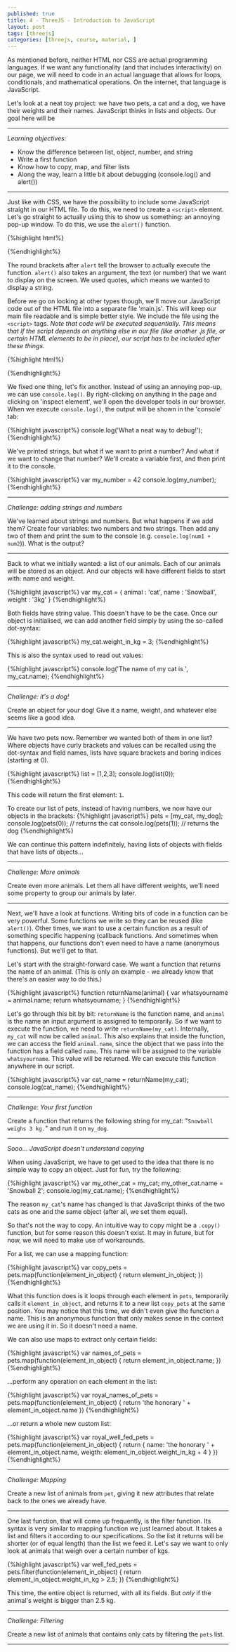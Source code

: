 ```yaml
---
published: true
title: 4 - ThreeJS - Introduction to JavaScript
layout: post
tags: [threejs]
categories: [threejs, course, material, ]
---
```

As mentioned before, neither HTML nor CSS are actual programming languages. If we want any functionality (and that includes interactivity) on our page, we will need to code in an actual language that allows for loops, conditionals, and mathematical operations. On the internet, that language is JavaScript.

Let's look at a neat toy project: we have two pets, a cat and a dog, we have their weights and their names. JavaScript thinks in lists and objects. Our goal here will be 

___

*Learning objectives:*

* Know the difference between list, object, number, and string
* Write a first function
* Know how to copy, map, and filter lists
* Along the way, learn a little bit about debugging (console.log() and alert()) 

___ 

Just like with CSS, we have the possibility to include some JavaScript straight in our HTML file. To do this, we need to create a `<script>` element. Let's go straight to actually using this to show us something: an annoying pop-up window. To do this, we use the `alert()` function.

{%highlight html%}
<script>
alert('Pop-ups are awful. Never use a pop-up!')
</script>
{%endhighlight%}

The round brackets after `alert` tell the browser to actually execute the function. `alert()` also takes an argument, the text (or number) that we want to display on the screen. We used quotes, which means we wanted to display a string. 

Before we go on looking at other types though, we'll move our JavaScript code out of the HTML file into a separate file 'main.js'. This will keep our main file readable and is simple better style.
We include the file using the `<script>` tags. *Note that code will be executed sequentially. This means that if the script depends on anything else in our file (like another .js file, or certain HTML elements to be in place), our script has to be included after these things.*

{%highlight html%}
<script src="main.js"> </script>
{%endhighlight%}

We fixed one thing, let's fix another. Instead of using an annoying pop-up, we can use `console.log()`. By right-clicking on anything in the page and clicking on 'inspect element', we'll open the developer tools in our browser. When we execute `console.log()`, the output will be shown in the 'console' tab:

{%highlight javascript%}
console.log('What a neat way to debug!');
{%endhighlight%}

We've printed strings, but what if we want to print a number? And what if we want to change that number? We'll create a variable first, and then print it to the console.

{%highlight javascript%}
var my_number = 42
console.log(my_number);
{%endhighlight%}

___

*Challenge: adding strings and numbers*

We've learned about strings and numbers. But what happens if we add them?
Create four variables: two numbers and two strings. Then add any two of them and print the sum to the console (e.g. `console.log(num1 + num2`)). What is the output?

___

Back to what we initially wanted: a list of our animals. Each of our animals will be stored as an object. And our objects will have different fields to start with: name and weight.

{%highlight javascript%}
var my_cat = {
animal : 'cat',
name : 'Snowball',
weight : '3kg'
}
{%endhighlight%}

Both fields have string value. This doesn't have to be the case. Once our object is initialised, we can add another field simply by using the so-called dot-syntax:

{%highlight javascript%}
my_cat.weight_in_kg = 3;
{%endhighlight%}

This is also the syntax used to read out values: 

{%highlight javascript%}
console.log('The name of my cat is ', my_cat.name);
{%endhighlight%}

___

*Challenge: it's a dog!*

Create an object for your dog! Give it a name, weight, and whatever else seems like a good idea. 

___

We have two pets now. Remember we wanted both of them in one list? Where objects have curly brackets and values can be recalled using the dot-syntax and field names, lists have square brackets and boring indices (starting at 0).

{%highlight javascript%}
list = [1,2,3];
console.log(list(0));
{%endhighlight%}

This code will return the first element: `1`.

To create our list of pets, instead of having numbers, we now have our objects in the brackets:
{%highlight javascript%}
pets = [my_cat, my_dog];
console.log(pets(0)); // returns the cat
console.log(pets(1)); // returns the dog
{%endhighlight%}

We can continue this pattern indefinitely, having lists of objects with fields that have lists of objects... 

___

*Challenge: More animals*

Create even more animals. Let them all have different weights, we'll need some property to group our animals by later.  

___

Next, we'll have a look at functions. Writing bits of code in a function can be very powerful. Some functions we write so they can be reused (like `alert()`). Other times, we want to use a certain function as a result of something specific happening (callback functions. And sometimes when that happens, our functions don't even need to have a name (anonymous functions). But we'll get to that. 

Let's start with the straight-forward case. We want a function that returns the name of an animal. (This is only an example - we already know that there's an easier way to do this.)

{%highlight javascript%}
function returnName(animal) {
   var whatsyourname = animal.name;
   return whatsyourname;
}
{%endhighlight%}

Let's go through this bit by bit: `returnName` is the function name, and `animal` is the name an input argument is assigned to temporarily. So if we want to execute the function, we need to write `returnName(my_cat)`. Internally, `my_cat` will now be called `animal`. This also explains that inside the function, we can access the field `animal.name`, since the object that we pass into the function has a field called `name`. This name will be assigned to the variable `whatsyourname`. This value will be returned. We can execute this function anywhere in our script.

{%highlight javascript%}
var cat_name = returnName(my_cat);
console.log(cat_name);
{%endhighlight%}

___

*Challenge: Your first function*

Create a function that returns the following string for my_cat: "`Snowball weighs 3 kg.`" and run it on `my_dog`.

___

*Sooo... JavaScript doesn't understand copying*

When using JavaScript, we have to get used to the idea that there is no simple way to copy an object. Just for fun, try the following:

{%highlight javascript%}
var my_other_cat = my_cat;
my_other_cat.name = 'Snowball 2';
console.log(my_cat.name);
{%endhighlight%}

The reason `my_cat`'s name has changed is that JavaScript thinks of the two cats as one and the same object (after all, we set them equal).

So that's not the way to copy. An intuitive way to copy might be a `.copy()` function, but for some reason this doesn't exist. It may in future, but for now, we will need to make use of workarounds. 

For a list, we can use a mapping function:

{%highlight javascript%}
var copy_pets = pets.map(function(element_in_object) {
  return element_in_object;
})
{%endhighlight%}

What this function does is it loops through each element in `pets`, temporarily calls it `element_in_object`, and returns it to a new list `copy_pets` at the same position.
You may notice that this time, we didn't even give the function a name. This is an anonymous function that only makes sense in the context we are using it in. So it doesn't need a name. 

We can also use maps to extract only certain fields:

{%highlight javascript%}
var names_of_pets = pets.map(function(element_in_object) {
  return element_in_object.name;
})
{%endhighlight%}

...perform any operation on each element in the list:

{%highlight javascript%}
var royal_names_of_pets = pets.map(function(element_in_object) {
  return 'the honorary ' + element_in_object.name
})
{%endhighlight%}

...or return a whole new custom list:

{%highlight javascript%}
var royal_well_fed_pets = pets.map(function(element_in_object) {
  return {
     name: 'the honorary ' + element_in_object.name,
     weigth: element_in_object.weight_in_kg + 4
   }
})
{%endhighlight%}

___

*Challenge: Mapping*

Create a new list of animals from `pet`, giving it new attributes that relate back to the ones we already have. 

___

One last function, that will come up frequently, is the filter function. Its syntax is very similar to mapping function we just learned about. It takes a list and filters it according to our specifications. So the list it returns will be shorter (or of equal length) than the list we feed it. Let's say we want to only look at animals that weigh over a certain number of kgs.

{%highlight javascript%}
var well_fed_pets = pets.filter(function(element_in_object) {
  return element_in_object.weight_in_kg > 2.5;
})
{%endhighlight%}

This time, the entire object is returned, with all its fields. But _only_ if the animal's weight is bigger than 2.5 kg. 

___

*Challenge: Filtering*

Create a new list of animals that contains only cats by filtering the `pets` list.

___
